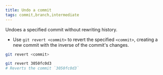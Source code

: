 ```yaml
---
title: Undo a commit
tags: commit,branch,intermediate
---
```


Undoes a specified commit without rewriting history.

- Use `git revert <commit>` to revert the specified `<commit>`, creating a new commit with the inverse of the commit's changes.

```sh
git revert <commit>
```

```sh
git revert 3050fc0d3
# Reverts the commit `3050fc0d3`
```
